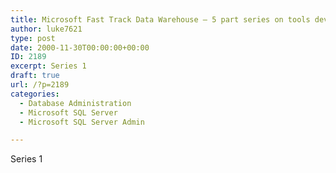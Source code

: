 ```yaml
---
title: Microsoft Fast Track Data Warehouse – 5 part series on tools developed for setup and performance testing
author: luke7621
type: post
date: 2000-11-30T00:00:00+00:00
ID: 2189
excerpt: Series 1
draft: true
url: /?p=2189
categories:
  - Database Administration
  - Microsoft SQL Server
  - Microsoft SQL Server Admin

---
```

Series 1